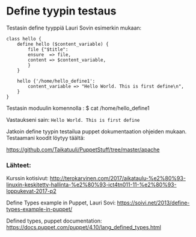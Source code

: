 # Define tyypin testaus


Testasin define tyyppiä Lauri Sovin esimerkin mukaan: 

``` puppet
class hello {
	define hello ($content_variable) {
		file {"$title":
		ensure  => file,
		content => $content_variable,
		}
	}
	
	hello {'/home/hello_define1':
		content_variable => "Hello World. This is first define\n",
	}
}
```
Testasin moduulin komennolla :
$ cat /home/hello_define1

Vastaukseni sain: 
```Hello World. This is first define```

Jatkoin define tyypin testailua puppet dokumentaation ohjeiden mukaan. Testaamani koodit löytyy täältä:

https://github.com/Taikatuuli/PuppetStuff/tree/master/apache

### Lähteet:

Kurssin kotisivut:
http://terokarvinen.com/2017/aikataulu-%e2%80%93-linuxin-keskitetty-hallinta-%e2%80%93-ict4tn011-11-%e2%80%93-loppukevat-2017-p2

Define Types example in Puppet, Lauri Sovi: 
https://soivi.net/2013/define-types-example-in-puppet/

Defined types, puppet documentation:
https://docs.puppet.com/puppet/4.10/lang_defined_types.html


